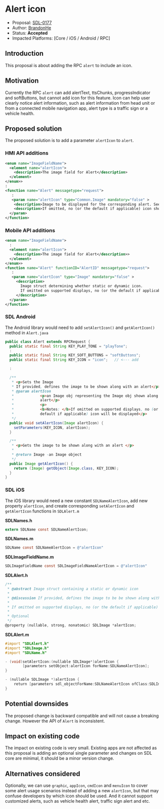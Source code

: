 # Alert icon

* Proposal: [SDL-0177](0177-alert-icon.md)
* Author: [BrandonHe](https://github.com/brandonhe)
* Status: **Accepted**
* Impacted Platforms: [Core / iOS / Android / RPC]

## Introduction

This proposal is about adding the RPC `alert` to include an icon.

## Motivation

Currently the RPC `alert` can add alertText, ttsChunks, progressIndicator and softButtons, but cannot add icon for this feature. Icon can help user clearly notice alert information, such as alert information from head unit or from a connected mobile navigation app, alert type is a traffic sign or a vehicle health.

## Proposed solution

The proposed solution is to add a parameter `alertIcon` to `alert`.

### HMI API additions

```xml
<enum name="ImageFieldName">
  <element name="alertIcon">
    <description>The image field for Alert</description>
  </element>
</enum>>
:
<function name="Alert" messagetype="request">
   :
   <param name="alertIcon" type="Common.Image" mandatory="false" >
    <description>Image to be displayed for the corresponding alert. See Image. </description>
    <description>If omitted, no (or the default if applicable) icon should be displayed.</description>
  </param>
</function>
```

### Mobile API additions

```xml
<enum name="ImageFieldName">
  :
  <element name="alertIcon">
    <description>The image field for Alert</description>>
  </element>
</enum>>
<function name="Alert" functionID="AlertID" messagetype="request">
   :
   <param name="alertIcon" type="Image" mandatory="false" >
     <description>
       Image struct determining whether static or dynamic icon.
       If omitted on supported displays, no (or the default if applicable) icon should be displayed.
     </description>
  </param>
</function>
```

### SDL Android
The Android library would need to add `setAlertIcon()` and `getAlertIcon()` method in `Alert.java`
```java
public class Alert extends RPCRequest {
  public static final String KEY_PLAY_TONE = "playTone";
  :
  public static final String KEY_SOFT_BUTTONS = "softButtons";
  public static final String KEY_ICON = "icon";   // <--- add

  :

  /**
   * <p>Sets the Image
   * If provided, defines the image to be shown along with an alert</p>
   * @param alertIcon
   *            <p>an Image obj representing the Image obj shown along with an
   *            alert</p>
   *            <p>
   *            <b>Notes: </b>If omitted on supported displays, no (or the
   *            default if applicable) icon will be displayed</p>
   */
  public void setAlertIcon(Image alertIcon) {
    setParameters(KEY_ICON, alertIcon);
  }

  /**
   * <p>Gets the image to be shown along with an alert </p>
   * 
   * @return Image -an Image object
   */
  public Image getAlertIcon() {
    return (Image) getObject(Image.class, KEY_ICON);
  }
}
```

### SDL iOS
The iOS library would need a new constant `SDLNameAlertIcon`, add new property `alertIcon`, and create corresponding `setAlertIcon` and `getAlertIcon` functions in `SDLAlert.m`

**SDLNames.h**
```objectivec
extern SDLName const SDLNameAlertIcon;
```
**SDLNames.m**
```objectivec
SDLName const SDLNameAlertIcon = @"alertIcon"
```
**SDLImageFieldName.m**
```objectivec
SDLImageFieldName const SDLImageFieldNameAlertIcon = @"alertIcon"
```
**SDLAlert.h**
```objectivec
/**
 * @abstract Image struct containing a static or dynamic icon
 *
 * @discussion If provided, defines the image to be be shown along with an alert
 * 
 * If omitted on supported displays, no (or the default if applicable) icon will be displayed
 *
 * Optional
 */
@property (nullable, strong, nonatomic) SDLImage *alertIcon;
```
**SDLAlert.m**
```objectivec
#import "SDLAlert.h"
#import "SDLImage.h"
#import "SDLName.h"

- (void)setAlertIcon:(nullable SDLImage*)alertIcon {
        [parameters setObject:alertIcon forName:SDLNameAlertIcon];
}

- (nullable SDLImage *)alertIcon {
    return [parameters sdl_objectForName:SDLNameAlertIcon ofClass:SDLImage.class];
}
```

## Potential downsides

The proposed change is backward compatible and will not cause a breaking change. However the API of `Alert` is inconsistent.

## Impact on existing code

The impact on existing code is very small. Existing apps are not affected as this proposal is adding an optional single parameter and changes on SDL core are minimal, it should be a minor version change.

## Alternatives considered

Optionally, we can use `graphic`, `appIcon`, `cmdIcon` and `menuIcon` to cover some alert usage scenarios instead of adding a new `alertIcon`, but that may confuse developers by which icon should be used. And it cannot support customized alerts, such as vehicle health alert, traffic sign alert and etc.

